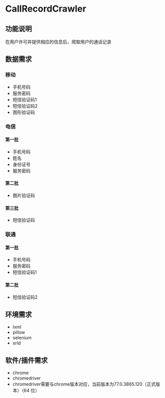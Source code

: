 # CallRecordCrawler
## 功能说明
  在用户许可并提供相应的信息后，爬取用户的通话记录
  
## 数据需求
### 移动
* 手机号码
* 服务密码
* 短信验证码1
* 短信验证码2
* 图形验证码
### 电信
#### 第一批
* 手机号码
* 姓名
* 身份证号
* 服务密码
#### 第二批
* 图片验证码
#### 第三批
* 短信验证码
### 联通
#### 第一批
* 手机号码
* 服务密码
* 短信验证码1
#### 第二批
* 短信验证码2
## 环境需求
* lxml
* pillow
* selenium
* xrld
## 软件/插件需求
  * chrome
  * chromedriver
  * chromedriver需要与chrome版本对应，当前版本为77.0.3865.120（正式版本）（64 位）
